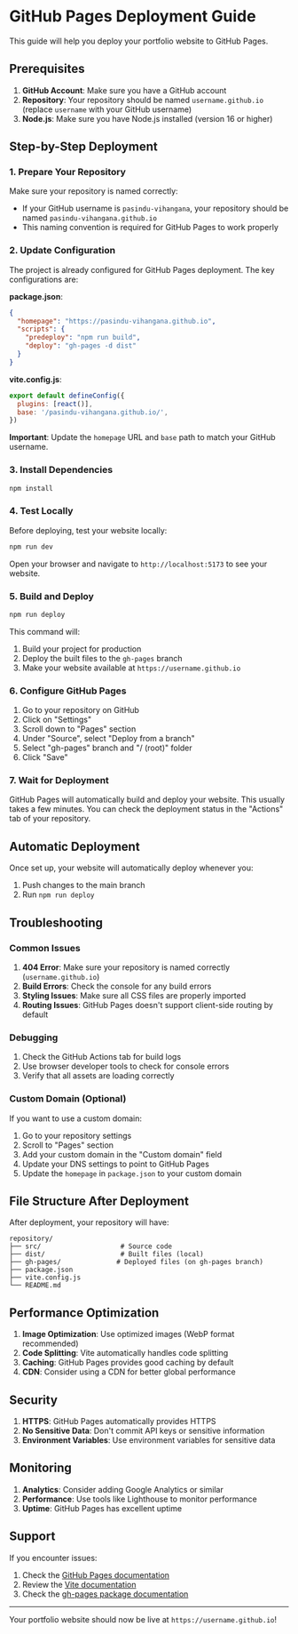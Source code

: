 # GitHub Pages Deployment Guide

This guide will help you deploy your portfolio website to GitHub Pages.

## Prerequisites

1. **GitHub Account**: Make sure you have a GitHub account
2. **Repository**: Your repository should be named `username.github.io` (replace `username` with your GitHub username)
3. **Node.js**: Make sure you have Node.js installed (version 16 or higher)

## Step-by-Step Deployment

### 1. Prepare Your Repository

Make sure your repository is named correctly:
- If your GitHub username is `pasindu-vihangana`, your repository should be named `pasindu-vihangana.github.io`
- This naming convention is required for GitHub Pages to work properly

### 2. Update Configuration

The project is already configured for GitHub Pages deployment. The key configurations are:

**package.json**:
```json
{
  "homepage": "https://pasindu-vihangana.github.io",
  "scripts": {
    "predeploy": "npm run build",
    "deploy": "gh-pages -d dist"
  }
}
```

**vite.config.js**:
```javascript
export default defineConfig({
  plugins: [react()],
  base: '/pasindu-vihangana.github.io/',
})
```

**Important**: Update the `homepage` URL and `base` path to match your GitHub username.

### 3. Install Dependencies

```bash
npm install
```

### 4. Test Locally

Before deploying, test your website locally:

```bash
npm run dev
```

Open your browser and navigate to `http://localhost:5173` to see your website.

### 5. Build and Deploy

```bash
npm run deploy
```

This command will:
1. Build your project for production
2. Deploy the built files to the `gh-pages` branch
3. Make your website available at `https://username.github.io`

### 6. Configure GitHub Pages

1. Go to your repository on GitHub
2. Click on "Settings"
3. Scroll down to "Pages" section
4. Under "Source", select "Deploy from a branch"
5. Select "gh-pages" branch and "/ (root)" folder
6. Click "Save"

### 7. Wait for Deployment

GitHub Pages will automatically build and deploy your website. This usually takes a few minutes. You can check the deployment status in the "Actions" tab of your repository.

## Automatic Deployment

Once set up, your website will automatically deploy whenever you:

1. Push changes to the main branch
2. Run `npm run deploy`

## Troubleshooting

### Common Issues

1. **404 Error**: Make sure your repository is named correctly (`username.github.io`)
2. **Build Errors**: Check the console for any build errors
3. **Styling Issues**: Make sure all CSS files are properly imported
4. **Routing Issues**: GitHub Pages doesn't support client-side routing by default

### Debugging

1. Check the GitHub Actions tab for build logs
2. Use browser developer tools to check for console errors
3. Verify that all assets are loading correctly

### Custom Domain (Optional)

If you want to use a custom domain:

1. Go to your repository settings
2. Scroll to "Pages" section
3. Add your custom domain in the "Custom domain" field
4. Update your DNS settings to point to GitHub Pages
5. Update the `homepage` in `package.json` to your custom domain

## File Structure After Deployment

After deployment, your repository will have:

```
repository/
├── src/                    # Source code
├── dist/                   # Built files (local)
├── gh-pages/              # Deployed files (on gh-pages branch)
├── package.json
├── vite.config.js
└── README.md
```

## Performance Optimization

1. **Image Optimization**: Use optimized images (WebP format recommended)
2. **Code Splitting**: Vite automatically handles code splitting
3. **Caching**: GitHub Pages provides good caching by default
4. **CDN**: Consider using a CDN for better global performance

## Security

1. **HTTPS**: GitHub Pages automatically provides HTTPS
2. **No Sensitive Data**: Don't commit API keys or sensitive information
3. **Environment Variables**: Use environment variables for sensitive data

## Monitoring

1. **Analytics**: Consider adding Google Analytics or similar
2. **Performance**: Use tools like Lighthouse to monitor performance
3. **Uptime**: GitHub Pages has excellent uptime

## Support

If you encounter issues:

1. Check the [GitHub Pages documentation](https://docs.github.com/en/pages)
2. Review the [Vite documentation](https://vitejs.dev/)
3. Check the [gh-pages package documentation](https://github.com/tschaub/gh-pages)

---

Your portfolio website should now be live at `https://username.github.io`! 